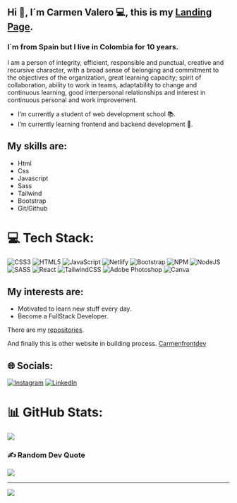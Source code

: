 ## Hi :wave:, I´m Carmen Valero :computer:, this is my <a href="https://landing-page-carmenfrontdev.netlify.app/" target='_blank'>Landing Page</a>.
### I´m from Spain but I live in Colombia for 10 years. 

I am a person of integrity, efficient, responsible and punctual, creative and recursive character, with a broad sense of belonging and commitment to the objectives of the organization, great learning capacity; spirit of collaboration, ability to work in teams, adaptability to change and continuous learning, good interpersonal relationships and interest in continuous personal and work improvement.

- I’m currently a student of web development school :books:.
- I’m currently learning frontend and backend development :memo:.

## My skills are:

- Html
- Css
- Javascript
- Sass
- Tailwind
- Bootstrap
- Git/Github

# 💻 Tech Stack:
![CSS3](https://img.shields.io/badge/css3-%231572B6.svg?style=for-the-badge&logo=css3&logoColor=white) ![HTML5](https://img.shields.io/badge/html5-%23E34F26.svg?style=for-the-badge&logo=html5&logoColor=white) ![JavaScript](https://img.shields.io/badge/javascript-%23323330.svg?style=for-the-badge&logo=javascript&logoColor=%23F7DF1E) ![Netlify](https://img.shields.io/badge/netlify-%23000000.svg?style=for-the-badge&logo=netlify&logoColor=#00C7B7) ![Bootstrap](https://img.shields.io/badge/bootstrap-%23563D7C.svg?style=for-the-badge&logo=bootstrap&logoColor=white) ![NPM](https://img.shields.io/badge/NPM-%23000000.svg?style=for-the-badge&logo=npm&logoColor=white) ![NodeJS](https://img.shields.io/badge/node.js-6DA55F?style=for-the-badge&logo=node.js&logoColor=white) ![SASS](https://img.shields.io/badge/SASS-hotpink.svg?style=for-the-badge&logo=SASS&logoColor=white) ![React](https://img.shields.io/badge/react-%2320232a.svg?style=for-the-badge&logo=react&logoColor=%2361DAFB) ![TailwindCSS](https://img.shields.io/badge/tailwindcss-%2338B2AC.svg?style=for-the-badge&logo=tailwind-css&logoColor=white) ![Adobe Photoshop](https://img.shields.io/badge/adobephotoshop-%2331A8FF.svg?style=for-the-badge&logo=adobephotoshop&logoColor=white) ![Canva](https://img.shields.io/badge/Canva-%2300C4CC.svg?style=for-the-badge&logo=Canva&logoColor=white)


## My interests are:

- Motivated to learn new stuff every day.
- Become a FullStack Developer.


There are my <a href="https://github.com/mvalero4?tab=repositories">repositories</a>.

And finally this is other website in building process. <a href='https://carmen-valero-developer.netlify.app/'>Carmenfrontdev</a>


## 🌐 Socials:
[![Instagram](https://img.shields.io/badge/Instagram-%23E4405F.svg?logo=Instagram&logoColor=white)](https://instagram.com/https://www.instagram.com/carmenfrontdev/) [![LinkedIn](https://img.shields.io/badge/LinkedIn-%230077B5.svg?logo=linkedin&logoColor=white)](https://linkedin.com/in/https://www.linkedin.com/in/carmen-valero-carre%C3%B1o-59ba6318b/) 

# 📊 GitHub Stats:
![](https://github-readme-streak-stats.herokuapp.com/?user=mvalero4&theme=dark&hide_border=false)<br/>

### ✍️ Random Dev Quote
![](https://quotes-github-readme.vercel.app/api?type=horizontal&theme=dark)

---
[![](https://visitcount.itsvg.in/api?id=mvalero4&icon=0&color=3)](https://visitcount.itsvg.in)

<!-- Proudly created with GPRM ( https://gprm.itsvg.in ) -->

